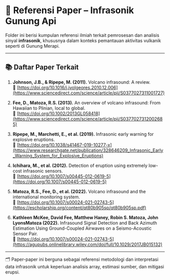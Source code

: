 # 📄 Referensi Paper – Infrasonik Gunung Api

Folder ini berisi kumpulan referensi ilmiah terkait pemrosesan dan analisis sinyal **infrasonik**, khususnya dalam konteks pemantauan aktivitas vulkanik seperti di Gunung Merapi.

---

## 📚 Daftar Paper Terkait

1. **Johnson, J.B., & Ripepe, M. (2011).** Volcano infrasound: A review.  
   🔗 [https://doi.org/10.1016/j.jvolgeores.2010.12.006](https://www.sciencedirect.com/science/article/pii/S0377027311001727)

2. **Fee, D., Matoza, R.S. (2013).** An overview of volcano infrasound: From Hawaiian to Plinian, local to global.  
   🔗 [https://doi.org/10.1002/2013GL058418](https://www.sciencedirect.com/science/article/pii/S0377027312002685)

3. **Ripepe, M., Marchetti, E., et al. (2019).** Infrasonic early warning for explosive eruptions.  
   🔗 [https://doi.org/10.1038/s41467-019-10277-x](https://www.researchgate.net/publication/328646209_Infrasonic_Early_Warning_System_for_Explosive_Eruptions)

4. **Ichihara, M., et al. (2012).** Detection of eruption using extremely low-cost infrasonic sensors.  
   🔗 [https://doi.org/10.1007/s00445-012-0619-5](https://doi.org/10.1007/s00445-012-0619-5)

5. **Matoza, R.S., Fee, D., et al. (2022).** Volcano infrasound and the international monitoring system.  
   🔗 [https://doi.org/10.1007/s00024-021-02743-5](https://escholarship.org/content/qt80b905sp/qt80b905sp.pdf)
6. **Kathleen McKee, David Fee, Matthew Haney, Robin S. Matoza, John LyonsMatoza (2022).** Infrasound Signal Detection and Back Azimuth Estimation Using Ground-Coupled Airwaves on a Seismo-Acoustic Sensor Pair.  
   🔗 [https://doi.org/10.1007/s00024-021-02743-5](https://agupubs.onlinelibrary.wiley.com/doi/full/10.1029/2017JB015132)

---

🗂️ Paper-paper ini berguna sebagai referensi metodologi dan interpretasi data infrasonik untuk keperluan analisis array, estimasi sumber, dan mitigasi erupsi.
